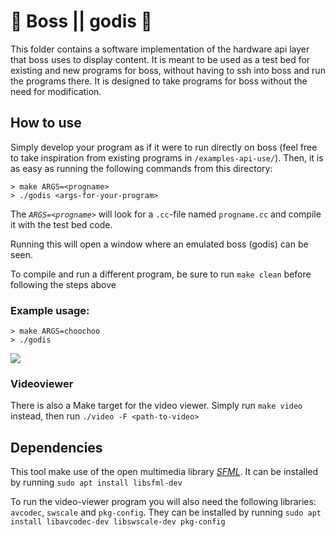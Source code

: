 # 🎃 Boss || godis 👻
This folder contains a software implementation of the hardware api layer that boss uses to display content. It is meant to be used as a test bed for existing and new programs for boss, without having to ssh into boss and run the programs there. It is designed to take programs for boss without the need for modification.

## How to use
Simply develop your program as if it were to run directly on boss (feel free to take inspiration from existing programs in `/examples-api-use/`). Then, it is as easy as running the following commands from this directory:
```
> make ARGS=<progname>
> ./godis <args-for-your-program>
```
The *`ARGS=<progname>`* will look for a `.cc`-file named `progname.cc` and compile it with the test bed code.

Running this will open a window where an emulated boss (godis) can be seen.

To compile and run a different program, be sure to run `make clean` before following the steps above

### Example usage:
```
> make ARGS=choochoo
> ./godis
```

![](./choochoo.gif)

### Videoviewer
There is also a Make target for the video viewer. Simply run `make video` instead, then run `./video -F <path-to-video>`

## Dependencies
This tool make use of the open multimedia library *[SFML](https://www.sfml-dev.org/index.php)*. It can be installed by running `sudo apt install libsfml-dev`

To run the video-viewer program you will also need the following libraries: `avcodec`, `swscale` and `pkg-config`. They can be installed by running `sudo apt install libavcodec-dev libswscale-dev pkg-config`